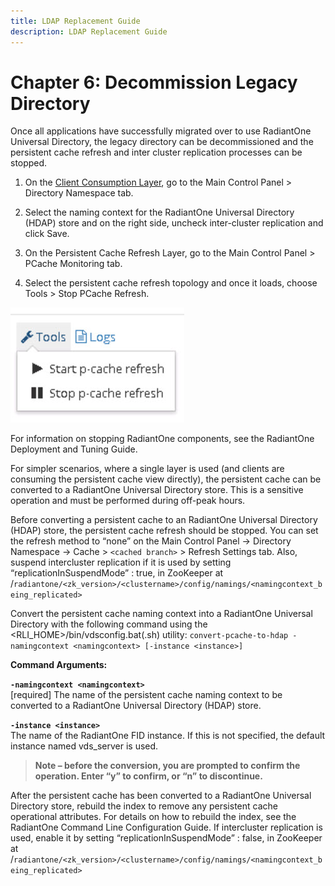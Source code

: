 ```yaml
---
title: LDAP Replacement Guide
description: LDAP Replacement Guide
---
```


# Chapter 6: Decommission Legacy Directory

Once all applications have successfully migrated over to use RadiantOne Universal Directory, the legacy directory can be decommissioned and the persistent cache refresh and inter cluster replication processes can be stopped.

1.	On the [Client Consumption Layer](03-import-data-into-radiantone-universal-directory), go to the Main Control Panel > Directory Namespace tab.

2.	Select the naming context for the RadiantOne Universal Directory (HDAP) store and on the right side, uncheck inter-cluster replication and click Save.

3.	On the Persistent Cache Refresh Layer, go to the Main Control Panel > PCache Monitoring tab. 

4.	Select the persistent cache refresh topology and once it loads, choose Tools > Stop PCache Refresh.

![An image showing ](Media/Image6.1.jpg)
 
For information on stopping RadiantOne components, see the RadiantOne Deployment and Tuning Guide.

For simpler scenarios, where a single layer is used (and clients are consuming the persistent cache view directly), the persistent cache can be converted to a RadiantOne Universal Directory store. This is a sensitive operation and must be performed during off-peak hours.

Before converting a persistent cache to an RadiantOne Universal Directory (HDAP) store, the persistent cache refresh should be stopped. You can set the refresh method to “none” on the Main Control Panel -> Directory Namespace -> Cache > `<cached branch>` > Refresh Settings tab. Also, suspend intercluster replication if it is used by setting “replicationInSuspendMode” : true, in ZooKeeper at /`radiantone/<zk_version>/<clustername>/config/namings/<namingcontext_being_replicated>`

Convert the persistent cache naming context into a RadiantOne Universal Directory with the following command using the <RLI_HOME>/bin/vdsconfig.bat(.sh) utility:
`convert-pcache-to-hdap -namingcontext <namingcontext> [-instance <instance>]`

**Command Arguments:**

**`-namingcontext <namingcontext>`**
<br>[required] The name of the persistent cache naming context to be converted to a RadiantOne Universal Directory (HDAP) store.

**`-instance <instance>`**
<br>The name of the RadiantOne FID instance. If this is not specified, the default instance named vds_server is used.

>**Note – before the conversion, you are prompted to confirm the operation.  Enter “y” to confirm, or “n” to discontinue.**

After the persistent cache has been converted to a RadiantOne Universal Directory store, rebuild the index to remove any persistent cache operational attributes. For details on how to rebuild the index, see the RadiantOne Command Line Configuration Guide. If intercluster replication is used, enable it by setting “replicationInSuspendMode” : false, in ZooKeeper at /`radiantone/<zk_version>/<clustername>/config/namings/<namingcontext_being_replicated>`
